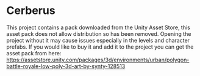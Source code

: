 # Cerberus

This project contains a pack downloaded from the Unity Asset Store, this asset pack does not allow distribution so has been removed. Opening the project without it may cause issues especially in the levels and character prefabs. If you would like to buy it and add it to the project you can get the asset pack from here:
https://assetstore.unity.com/packages/3d/environments/urban/polygon-battle-royale-low-poly-3d-art-by-synty-128513